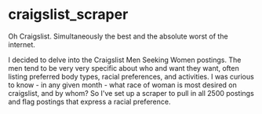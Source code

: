 # craigslist_scraper

Oh Craigslist. Simultaneously the best and the absolute worst of the internet.

I decided to delve into the Craigslist Men Seeking Women postings. The men tend to be very very specific about who and want they want, often listing preferred body types, racial preferences, and activities. I was curious to know -  in any given month - what race of woman is most desired on craigslist, and by whom? So I've set up a scraper to pull in all 2500 postings and flag postings that express a racial preference. 
